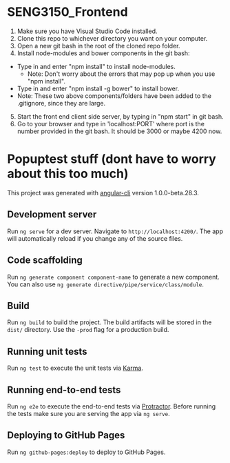 # SENG3150_Frontend
1. Make sure you have Visual Studio Code installed.
2. Clone this repo to whichever directory you want on your computer.
3. Open a new git bash in the root of the cloned repo folder.
4. Install node-modules and bower components in the git bash:
  * Type in and enter "npm install" to install node-modules.
    * Note: Don't worry about the errors that may pop up when you use "npm install".
  * Type in and enter "npm install -g bower" to install bower.
  * Note: These two above components/folders have been added to the .gitignore, since they are large.	
5. Start the front end client side server, by typing in "npm start" in git bash.
6. Go to your browser and type in 'localhost:PORT' where port is the number provided in the git bash. It should be 3000 or maybe 4200 now.

# Popuptest stuff (dont have to worry about this too much)

This project was generated with [angular-cli](https://github.com/angular/angular-cli) version 1.0.0-beta.28.3.

## Development server
Run `ng serve` for a dev server. Navigate to `http://localhost:4200/`. The app will automatically reload if you change any of the source files.

## Code scaffolding

Run `ng generate component component-name` to generate a new component. You can also use `ng generate directive/pipe/service/class/module`.

## Build

Run `ng build` to build the project. The build artifacts will be stored in the `dist/` directory. Use the `-prod` flag for a production build.

## Running unit tests

Run `ng test` to execute the unit tests via [Karma](https://karma-runner.github.io).

## Running end-to-end tests

Run `ng e2e` to execute the end-to-end tests via [Protractor](http://www.protractortest.org/).
Before running the tests make sure you are serving the app via `ng serve`.

## Deploying to GitHub Pages

Run `ng github-pages:deploy` to deploy to GitHub Pages.